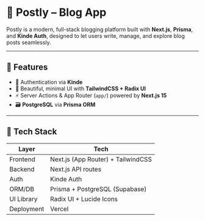 # 📝 Postly – Blog App

Postly is a modern, full-stack blogging platform built with **Next.js**, **Prisma**, and **Kinde Auth**, designed to let users write, manage, and explore blog posts seamlessly.

---

## 🚀 Features

- 🔐 Authentication via **Kinde**
- 💅 Beautiful, minimal UI with **TailwindCSS + Radix UI**
- ⚡ Server Actions & App Router (`app/`) powered by **Next.js 15**
- 🗃️ **PostgreSQL** via **Prisma ORM**

---

## 🧠 Tech Stack

| Layer        | Tech                                 |
|--------------|--------------------------------------|
| Frontend     | Next.js (App Router) + TailwindCSS   |
| Backend      | Next.js API routes                   |
| Auth         | Kinde Auth                           |
| ORM/DB       | Prisma + PostgreSQL (Supabase)       |
| UI Library   | Radix UI + Lucide Icons              |
| Deployment   | Vercel                               |



